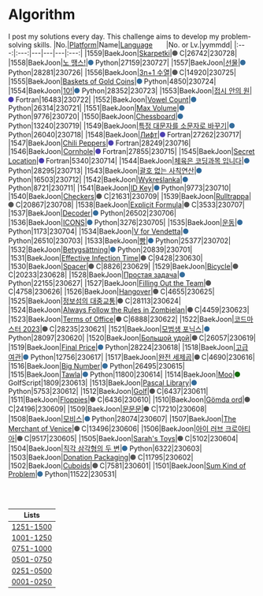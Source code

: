 # Algorithm
I post my solutions every day. This challenge aims to develop my problem-solving skills.
|No.|[Platform](https://github.com/hwahyeon/solved-algorithms/tree/main/attributes/platform)|Name|[Language](https://github.com/hwahyeon/solved-algorithms/tree/main/attributes/language)&nbsp;&nbsp;&nbsp;&nbsp;&nbsp;&nbsp;&nbsp;|No. or Lv.|yymmdd|
|:---:|:---:|---|---|---|:---:|
|1559|BaekJoon|[Skarpetki](https://github.com/hwahyeon/solved-algorithms/blob/main/C/BaekJoon%20%7C%20Skarpetki.c)|<img src="https://github.com/hwahyeon/solved-algorithms/blob/main/attributes/language/C.svg" width="11" height="11"/> C|26742|230728|
|1558|BaekJoon|[노 땡스!](https://github.com/hwahyeon/solved-algorithms/blob/main/Python/BaekJoon%201/BaekJoon%20%7C%20%EB%85%B8%20%EB%95%A1%EC%8A%A4!.py)|<img src="https://github.com/hwahyeon/solved-algorithms/blob/main/attributes/language/Python.svg" width="11" height="11"/> Python|27159|230727|
|1557|BaekJoon|[선물](https://github.com/hwahyeon/solved-algorithms/blob/main/Python/BaekJoon%201/BaekJoon%20%7C%20%EC%84%A0%EB%AC%BC.py)|<img src="https://github.com/hwahyeon/solved-algorithms/blob/main/attributes/language/Python.svg" width="11" height="11"/> Python|28281|230726|
|1556|BaekJoon|[3n+1 수열](https://github.com/hwahyeon/solved-algorithms/blob/main/C/BaekJoon%20%7C%203n%2B1%20%EC%88%98%EC%97%B4.c)|<img src="https://github.com/hwahyeon/solved-algorithms/blob/main/attributes/language/C.svg" width="11" height="11"/> C|14920|230725|
|1555|BaekJoon|[Baskets of Gold Coins](https://github.com/hwahyeon/solved-algorithms/blob/main/Python/BaekJoon%201/BaekJoon%20%7C%20Baskets%20of%20Gold%20Coins.py)|<img src="https://github.com/hwahyeon/solved-algorithms/blob/main/attributes/language/Python.svg" width="11" height="11"/> Python|4850|230724|
|1554|BaekJoon|[10!](https://github.com/hwahyeon/solved-algorithms/blob/main/Python/BaekJoon%201/BaekJoon%20%7C%2010!.py)|<img src="https://github.com/hwahyeon/solved-algorithms/blob/main/attributes/language/Python.svg" width="11" height="11"/> Python|28352|230723|
|1553|BaekJoon|[접시 안의 원](https://github.com/hwahyeon/solved-algorithms/blob/main/Fortran/BaekJoon%20%7C%20%EC%A0%91%EC%8B%9C%20%EC%95%88%EC%9D%98%20%EC%9B%90.f95)|<img src="https://github.com/hwahyeon/solved-algorithms/blob/main/attributes/language/Fortran.svg" width="11" height="11"/> Fortran|16483|230722|
|1552|BaekJoon|[Vowel Count](https://github.com/hwahyeon/solved-algorithms/blob/main/Python/BaekJoon%201/BaekJoon%20%7C%20Vowel%20Count.py)|<img src="https://github.com/hwahyeon/solved-algorithms/blob/main/attributes/language/Python.svg" width="11" height="11"/> Python|26314|230721|
|1551|BaekJoon|[Max Volume](https://github.com/hwahyeon/solved-algorithms/blob/main/Python/BaekJoon%201/BaekJoon%20%7C%20Max%20Volume.py)|<img src="https://github.com/hwahyeon/solved-algorithms/blob/main/attributes/language/Python.svg" width="11" height="11"/> Python|9776|230720|
|1550|BaekJoon|[Chessboard](https://github.com/hwahyeon/solved-algorithms/blob/main/Python/BaekJoon%201/BaekJoon%20%7C%20Chessboard.py)|<img src="https://github.com/hwahyeon/solved-algorithms/blob/main/attributes/language/Python.svg" width="11" height="11"/> Python|13240|230719|
|1549|BaekJoon|[특정 대문자를 소문자로 바꾸기](https://github.com/hwahyeon/solved-algorithms/blob/main/Python/BaekJoon%201/BaekJoon%20%7C%20%ED%8A%B9%EC%A0%95%20%EB%8C%80%EB%AC%B8%EC%9E%90%EB%A5%BC%20%EC%86%8C%EB%AC%B8%EC%9E%90%EB%A1%9C%20%EB%B0%94%EA%BE%B8%EA%B8%B0.py)|<img src="https://github.com/hwahyeon/solved-algorithms/blob/main/attributes/language/Python.svg" width="11" height="11"/> Python|26040|230718|
|1548|BaekJoon|[Лифт](https://github.com/hwahyeon/solved-algorithms/blob/main/Fortran/BaekJoon%20%7C%20%D0%9B%D0%B8%D1%84%D1%82.f95)|<img src="https://github.com/hwahyeon/solved-algorithms/blob/main/attributes/language/Fortran.svg" width="11" height="11"/> Fortran|27262|230717|
|1547|BaekJoon|[Chili Peppers](https://github.com/hwahyeon/solved-algorithms/blob/main/Fortran/BaekJoon%20%7C%20Chili%20Peppers.f95)|<img src="https://github.com/hwahyeon/solved-algorithms/blob/main/attributes/language/Fortran.svg" width="11" height="11"/> Fortran|28249|230716|
|1546|BaekJoon|[Cornhole](https://github.com/hwahyeon/solved-algorithms/blob/main/Fortran/BaekJoon%20%7C%20Cornhole.f95)|<img src="https://github.com/hwahyeon/solved-algorithms/blob/main/attributes/language/Fortran.svg" width="11" height="11"/> Fortran|27855|230715|
|1545|BaekJoon|[Secret Location](https://github.com/hwahyeon/solved-algorithms/blob/main/Fortran/BaekJoon%20%7C%20Secret%20Location.f95)|<img src="https://github.com/hwahyeon/solved-algorithms/blob/main/attributes/language/Fortran.svg" width="11" height="11"/> Fortran|5340|230714|
|1544|BaekJoon|[체육은 코딩과목 입니다](https://github.com/hwahyeon/solved-algorithms/blob/main/Python/BaekJoon%201/BaekJoon%20%7C%20%EC%B2%B4%EC%9C%A1%EC%9D%80%20%EC%BD%94%EB%94%A9%EA%B3%BC%EB%AA%A9%20%EC%9E%85%EB%8B%88%EB%8B%A4.py)|<img src="https://github.com/hwahyeon/solved-algorithms/blob/main/attributes/language/Python.svg" width="11" height="11"/> Python|28295|230713|
|1543|BaekJoon|[괄호 없는 사칙연산](https://github.com/hwahyeon/solved-algorithms/blob/main/Python/BaekJoon%201/BaekJoon%20%7C%20%EA%B4%84%ED%98%B8%20%EC%97%86%EB%8A%94%20%EC%82%AC%EC%B9%99%EC%97%B0%EC%82%B0.py)|<img src="https://github.com/hwahyeon/solved-algorithms/blob/main/attributes/language/Python.svg" width="11" height="11"/> Python|16503|230712|
|1542|BaekJoon|[Wykreślanka](https://github.com/hwahyeon/solved-algorithms/blob/main/Python/BaekJoon%201/BaekJoon%20%7C%20Wykre%C5%9Blanka.py)|<img src="https://github.com/hwahyeon/solved-algorithms/blob/main/attributes/language/Python.svg" width="11" height="11"/> Python|8721|230711|
|1541|BaekJoon|[ID Key](https://github.com/hwahyeon/solved-algorithms/blob/main/Python/BaekJoon%201/BaekJoon%20%7C%20ID%20Key.py)|<img src="https://github.com/hwahyeon/solved-algorithms/blob/main/attributes/language/Python.svg" width="11" height="11"/> Python|9773|230710|
|1540|BaekJoon|[Checkers](https://github.com/hwahyeon/solved-algorithms/blob/main/C/BaekJoon%20%7C%20Checkers.c)|<img src="https://github.com/hwahyeon/solved-algorithms/blob/main/attributes/language/C.svg" width="11" height="11"/> C|21631|230709|
|1539|BaekJoon|[Rulltrappa](https://github.com/hwahyeon/solved-algorithms/blob/main/C/BaekJoon%20%7C%20Rulltrappa.c)|<img src="https://github.com/hwahyeon/solved-algorithms/blob/main/attributes/language/C.svg" width="11" height="11"/> C|20867|230708|
|1538|BaekJoon|[Explicit Formula](https://github.com/hwahyeon/solved-algorithms/blob/main/C/BaekJoon%20%7C%20Explicit%20Formula.c)|<img src="https://github.com/hwahyeon/solved-algorithms/blob/main/attributes/language/C.svg" width="11" height="11"/> C|3533|230707|
|1537|BaekJoon|[Decoder](https://github.com/hwahyeon/solved-algorithms/blob/main/Python/BaekJoon%201/BaekJoon%20%7C%20Decoder.py)|<img src="https://github.com/hwahyeon/solved-algorithms/blob/main/attributes/language/Python.svg" width="11" height="11"/> Python|26502|230706|
|1536|BaekJoon|[ICONS](https://github.com/hwahyeon/solved-algorithms/blob/main/Python/BaekJoon%201/BaekJoon%20%7C%20ICONS.py)|<img src="https://github.com/hwahyeon/solved-algorithms/blob/main/attributes/language/Python.svg" width="11" height="11"/> Python|3276|230705|
|1535|BaekJoon|[운동](https://github.com/hwahyeon/solved-algorithms/blob/main/Python/BaekJoon%201/BaekJoon%20%7C%20%EC%9A%B4%EB%8F%99.py)|<img src="https://github.com/hwahyeon/solved-algorithms/blob/main/attributes/language/Python.svg" width="11" height="11"/> Python|1173|230704|
|1534|BaekJoon|[V for Vendetta](https://github.com/hwahyeon/solved-algorithms/blob/main/Python/BaekJoon%201/BaekJoon%20%7C%20V%20for%20Vendetta.py)|<img src="https://github.com/hwahyeon/solved-algorithms/blob/main/attributes/language/Python.svg" width="11" height="11"/> Python|26510|230703|
|1533|BaekJoon|[빵](https://github.com/hwahyeon/solved-algorithms/blob/main/Python/BaekJoon%201/BaekJoon%20%7C%20%EB%B9%B5.py)|<img src="https://github.com/hwahyeon/solved-algorithms/blob/main/attributes/language/Python.svg" width="11" height="11"/> Python|25377|230702|
|1532|BaekJoon|[Betygsättning](https://github.com/hwahyeon/solved-algorithms/blob/main/Python/BaekJoon%201/BaekJoon%20%7C%20Betygs%C3%A4ttning.py)|<img src="https://github.com/hwahyeon/solved-algorithms/blob/main/attributes/language/Python.svg" width="11" height="11"/> Python|20839|230701|
|1531|BaekJoon|[Effective Infection Time](https://github.com/hwahyeon/solved-algorithms/blob/main/C/BaekJoon%20%7C%20Effective%20Infection%20Time.c)|<img src="https://github.com/hwahyeon/solved-algorithms/blob/main/attributes/language/C.svg" width="11" height="11"/> C|9428|230630|
|1530|BaekJoon|[Spacer](https://github.com/hwahyeon/solved-algorithms/blob/main/C/BaekJoon%20%7C%20Spacer.c)|<img src="https://github.com/hwahyeon/solved-algorithms/blob/main/attributes/language/C.svg" width="11" height="11"/> C|8826|230629|
|1529|BaekJoon|[Bicycle](https://github.com/hwahyeon/solved-algorithms/blob/main/C/BaekJoon%20%7C%20Bicycle.c)|<img src="https://github.com/hwahyeon/solved-algorithms/blob/main/attributes/language/C.svg" width="11" height="11"/> C|20233|230628|
|1528|BaekJoon|[Простая задача](https://github.com/hwahyeon/solved-algorithms/blob/main/Python/BaekJoon%201/BaekJoon%20%7C%20%D0%9F%D1%80%D0%BE%D1%81%D1%82%D0%B0%D1%8F%20%D0%B7%D0%B0%D0%B4%D0%B0%D1%87%D0%B0.py)|<img src="https://github.com/hwahyeon/solved-algorithms/blob/main/attributes/language/Python.svg" width="11" height="11"/> Python|22155|230627|
|1527|BaekJoon|[Filling Out the Team](https://github.com/hwahyeon/solved-algorithms/blob/main/C/BaekJoon%20%7C%20Filling%20Out%20the%20Team.c)|<img src="https://github.com/hwahyeon/solved-algorithms/blob/main/attributes/language/C.svg" width="11" height="11"/> C|4758|230626|
|1526|BaekJoon|[Hangover](https://github.com/hwahyeon/solved-algorithms/blob/main/C/BaekJoon%20%7C%20Hangover.c)|<img src="https://github.com/hwahyeon/solved-algorithms/blob/main/attributes/language/C.svg" width="11" height="11"/> C|4655|230625|
|1525|BaekJoon|[정보섬의 대중교통](https://github.com/hwahyeon/solved-algorithms/blob/main/C/BaekJoon%20%7C%20%EC%A0%95%EB%B3%B4%EC%84%AC%EC%9D%98%20%EB%8C%80%EC%A4%91%EA%B5%90%ED%86%B5.c)|<img src="https://github.com/hwahyeon/solved-algorithms/blob/main/attributes/language/C.svg" width="11" height="11"/> C|28113|230624|
|1524|BaekJoon|[Always Follow the Rules in Zombielan](https://github.com/hwahyeon/solved-algorithms/blob/main/C/BaekJoon%20%7C%20Always%20Follow%20the%20Rules%20in%20Zombielan.c)|<img src="https://github.com/hwahyeon/solved-algorithms/blob/main/attributes/language/C.svg" width="11" height="11"/> C|4459|230623|
|1523|BaekJoon|[Terms of Office](https://github.com/hwahyeon/solved-algorithms/blob/main/C/BaekJoon%20%7C%20Terms%20of%20Office.c)|<img src="https://github.com/hwahyeon/solved-algorithms/blob/main/attributes/language/C.svg" width="11" height="11"/> C|6888|230622|
|1522|BaekJoon|[코드마스터 2023](https://github.com/hwahyeon/solved-algorithms/blob/main/C/BaekJoon%20%7C%20%EC%BD%94%EB%93%9C%EB%A7%88%EC%8A%A4%ED%84%B0%202023.c)|<img src="https://github.com/hwahyeon/solved-algorithms/blob/main/attributes/language/C.svg" width="11" height="11"/> C|28235|230621|
|1521|BaekJoon|[모범생 포닉스](https://github.com/hwahyeon/solved-algorithms/blob/main/Python/BaekJoon%201/BaekJoon%20%7C%20%EB%AA%A8%EB%B2%94%EC%83%9D%20%ED%8F%AC%EB%8B%89%EC%8A%A4.py)|<img src="https://github.com/hwahyeon/solved-algorithms/blob/main/attributes/language/Python.svg" width="11" height="11"/> Python|28097|230620|
|1520|BaekJoon|[Большой удой](https://github.com/hwahyeon/solved-algorithms/blob/main/C/BaekJoon%20%7C%20%D0%91%D0%BE%D0%BB%D1%8C%D1%88%D0%BE%D0%B9%20%D1%83%D0%B4%D0%BE%D0%B9.c)|<img src="https://github.com/hwahyeon/solved-algorithms/blob/main/attributes/language/C.svg" width="11" height="11"/> C|26057|230619|
|1519|BaekJoon|[Final Price](https://github.com/hwahyeon/solved-algorithms/blob/main/Python/BaekJoon%201/BaekJoon%20%7C%20Final%20Price.py)|<img src="https://github.com/hwahyeon/solved-algorithms/blob/main/attributes/language/Python.svg" width="11" height="11"/> Python|28224|230618|
|1518|BaekJoon|[고급 여관](https://github.com/hwahyeon/solved-algorithms/blob/main/Python/BaekJoon%201/BaekJoon%20%7C%20%EA%B3%A0%EA%B8%89%20%EC%97%AC%EA%B4%80.py)|<img src="https://github.com/hwahyeon/solved-algorithms/blob/main/attributes/language/Python.svg" width="11" height="11"/> Python|12756|230617|
|1517|BaekJoon|[완전 세제곱](https://github.com/hwahyeon/solved-algorithms/blob/main/C/BaekJoon%20%7C%20%EC%99%84%EC%A0%84%20%EC%84%B8%EC%A0%9C%EA%B3%B1.c)|<img src="https://github.com/hwahyeon/solved-algorithms/blob/main/attributes/language/C.svg" width="11" height="11"/> C|4690|230616|
|1516|BaekJoon|[Big Number](https://github.com/hwahyeon/solved-algorithms/blob/main/Python/BaekJoon%201/BaekJoon%20%7C%20Big%20Number.py)|<img src="https://github.com/hwahyeon/solved-algorithms/blob/main/attributes/language/Python.svg" width="11" height="11"/> Python|26495|230615|
|1515|BaekJoon|[Tawla](https://github.com/hwahyeon/solved-algorithms/blob/main/Python/BaekJoon%201/BaekJoon%20%7C%20Tawla.py)|<img src="https://github.com/hwahyeon/solved-algorithms/blob/main/attributes/language/Python.svg" width="11" height="11"/> Python|11800|230614|
|1514|BaekJoon|[Moo](https://github.com/hwahyeon/solved-algorithms/blob/main/GolfScript/BaekJoon%20%7C%20Moo.gs)|<img src="https://github.com/hwahyeon/solved-algorithms/blob/main/attributes/language/GolfScript.svg" width="11" height="11"/> GolfScript|1809|230613|
|1513|BaekJoon|[Pascal Library](https://github.com/hwahyeon/solved-algorithms/blob/main/Python/BaekJoon%201/BaekJoon%20%7C%20Pascal%20Library.py)|<img src="https://github.com/hwahyeon/solved-algorithms/blob/main/attributes/language/Python.svg" width="11" height="11"/> Python|5753|230612|
|1512|BaekJoon|[Golf](https://github.com/hwahyeon/solved-algorithms/blob/main/C/BaekJoon%20%7C%20Golf.c)|<img src="https://github.com/hwahyeon/solved-algorithms/blob/main/attributes/language/C.svg" width="11" height="11"/> C|6437|230611|
|1511|BaekJoon|[Floppies](https://github.com/hwahyeon/solved-algorithms/blob/main/C/BaekJoon%20%7C%20Floppies.c)|<img src="https://github.com/hwahyeon/solved-algorithms/blob/main/attributes/language/C.svg" width="11" height="11"/> C|6436|230610|
|1510|BaekJoon|[Gömda ord](https://github.com/hwahyeon/solved-algorithms/blob/main/C/BaekJoon%20%7C%20G%C3%B6mda%20ord.c)|<img src="https://github.com/hwahyeon/solved-algorithms/blob/main/attributes/language/C.svg" width="11" height="11"/> C|24196|230609|
|1509|BaekJoon|[문문문](https://github.com/hwahyeon/solved-algorithms/blob/main/C/BaekJoon%20%7C%20%EB%AC%B8%EB%AC%B8%EB%AC%B8.c)|<img src="https://github.com/hwahyeon/solved-algorithms/blob/main/attributes/language/C.svg" width="11" height="11"/> C|17210|230608|
|1508|BaekJoon|[모비스](https://github.com/hwahyeon/solved-algorithms/blob/main/Python/BaekJoon%201/BaekJoon%20%7C%20%EC%A7%81%EA%B0%81%20%EC%82%BC%EA%B0%81%ED%98%95%EC%9D%98%20%EB%91%90%20%EB%B3%80.py)|<img src="https://github.com/hwahyeon/solved-algorithms/blob/main/attributes/language/Python.svg" width="11" height="11"/> Python|28074|230607|
|1507|BaekJoon|[The Merchant of Venice](https://github.com/hwahyeon/solved-algorithms/blob/main/C/BaekJoon%20%7C%20The%20Merchant%20of%20Venice.c)|<img src="https://github.com/hwahyeon/solved-algorithms/blob/main/attributes/language/C.svg" width="11" height="11"/> C|13496|230606|
|1506|BaekJoon|[아이 러브 크로아티아](https://github.com/hwahyeon/solved-algorithms/blob/main/C/BaekJoon%20%7C%20%EC%95%84%EC%9D%B4%20%EB%9F%AC%EB%B8%8C%20%ED%81%AC%EB%A1%9C%EC%95%84%ED%8B%B0%EC%95%84.c)|<img src="https://github.com/hwahyeon/solved-algorithms/blob/main/attributes/language/C.svg" width="11" height="11"/> C|9517|230605|
|1505|BaekJoon|[Sarah's Toys](https://github.com/hwahyeon/solved-algorithms/blob/main/C/BaekJoon%20%7C%20Sarah's%20Toys.c)|<img src="https://github.com/hwahyeon/solved-algorithms/blob/main/attributes/language/C.svg" width="11" height="11"/> C|5102|230604|
|1504|BaekJoon|[직각 삼각형의 두 변](https://github.com/hwahyeon/solved-algorithms/blob/main/Python/BaekJoon%201/BaekJoon%20%7C%20%EC%A7%81%EA%B0%81%20%EC%82%BC%EA%B0%81%ED%98%95%EC%9D%98%20%EB%91%90%20%EB%B3%80.py)|<img src="https://github.com/hwahyeon/solved-algorithms/blob/main/attributes/language/Python.svg" width="11" height="11"/> Python|6322|230603|
|1503|BaekJoon|[Donation Packaging](https://github.com/hwahyeon/solved-algorithms/blob/main/C/BaekJoon%20%7C%20Donation%20Packaging.c)|<img src="https://github.com/hwahyeon/solved-algorithms/blob/main/attributes/language/C.svg" width="11" height="11"/> C|11795|230602|
|1502|BaekJoon|[Cuboids](https://github.com/hwahyeon/solved-algorithms/blob/main/C/BaekJoon%20%7C%20Cuboids.c)|<img src="https://github.com/hwahyeon/solved-algorithms/blob/main/attributes/language/C.svg" width="11" height="11"/> C|7581|230601|
|1501|BaekJoon|[Sum Kind of Problem](https://github.com/hwahyeon/solved-algorithms/blob/main/Python/BaekJoon%201/BaekJoon%20%7C%20Sum%20Kind%20of%20Problem.py)|<img src="https://github.com/hwahyeon/solved-algorithms/blob/main/attributes/language/Python.svg" width="11" height="11"/> Python|11522|230531|

<br/>
<br/>

|Lists|
|:---:|
|[1251-1500](https://github.com/hwahyeon/solved-algorithms/blob/main/lists/1251-1500.md)|
|[1001-1250](https://github.com/hwahyeon/solved-algorithms/blob/main/lists/1001-1250.md)|
|[0751-1000](https://github.com/hwahyeon/solved-algorithms/blob/main/lists/0751-1000.md)|
|[0501-0750](https://github.com/hwahyeon/solved-algorithms/blob/main/lists/0501-0750.md)|
|[0251-0500](https://github.com/hwahyeon/solved-algorithms/blob/main/lists/0251-0500.md)|
|[0001-0250](https://github.com/hwahyeon/solved-algorithms/blob/main/lists/0001-0250.md)|


<!-- <details>
<summary>Hide/Show</summary>
</details> -->

